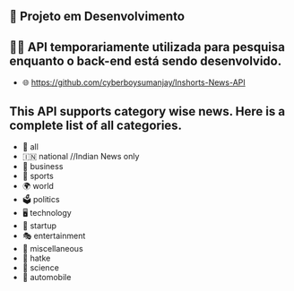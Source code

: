 ## 🚧 Projeto em Desenvolvimento
## 🕵️‍♀️ API temporariamente utilizada para pesquisa enquanto o back-end está sendo desenvolvido.

* 🌐 https://github.com/cyberboysumanjay/Inshorts-News-API

## This API supports category wise news. Here is a complete list of all categories.

   * 📰 all
   * 🇮🇳 national //Indian News only
   * 💼 business
   * 🏅 sports
   * 🌍 world
   * 🗳️ politics
   * 🖥️ technology
   * 🚀 startup
   * 🎭 entertainment
   * 🎉 miscellaneous
   * 🤪 hatke
   * 🔬 science
   * 🚗 automobile
